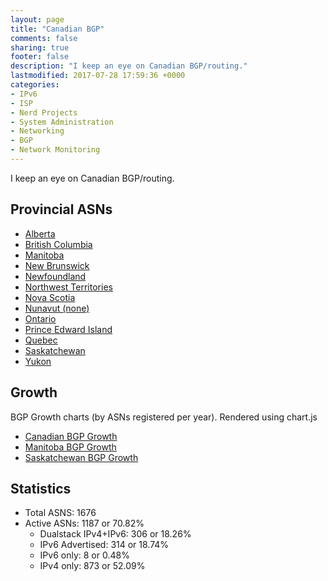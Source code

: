 ```yaml
---
layout: page
title: "Canadian BGP"
comments: false
sharing: true
footer: false
description: "I keep an eye on Canadian BGP/routing."
lastmodified: 2017-07-28 17:59:36 +0000
categories:
- IPv6
- ISP
- Nerd Projects
- System Administration
- Networking
- BGP
- Network Monitoring
---
```

I keep an eye on Canadian BGP/routing.

## Provincial ASNs

* [Alberta](/bgp/ab/)
* [British Columbia](/bgp/bc/)
* [Manitoba](/bgp/mb/)
* [New Brunswick](/bgp/nb/)
* [Newfoundland](/bgp/nl/)
* [Northwest Territories](/bgp/nt/)
* [Nova Scotia](/bgp/ns/)
* [Nunavut (none)](/bgp/nu/)
* [Ontario](/bgp/on/)
* [Prince Edward Island](/bgp/pe/)
* [Quebec](/bgp/qc/)
* [Saskatchewan](/bgp/sk/)
* [Yukon](/bgp/yt/)

## Growth

BGP Growth charts (by ASNs registered per year).
Rendered using chart.js

* [Canadian BGP Growth](/bgp/asns/)
* [Manitoba BGP Growth](/bgp/mb/asns/)
* [Saskatchewan BGP Growth](/bgp/sk/asns/)

## Statistics

* Total ASNS: 1676
* Active ASNs: 1187 or 70.82%
  * Dualstack IPv4+IPv6: 306 or 18.26%
  * IPv6 Advertised: 314 or 18.74%
  * IPv6 only: 8 or 0.48%
  * IPv4 only: 873 or 52.09%

